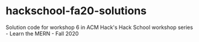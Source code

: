 # hackschool-fa20-solutions
Solution code for workshop 6 in ACM Hack's Hack School workshop series - Learn the MERN - Fall 2020
